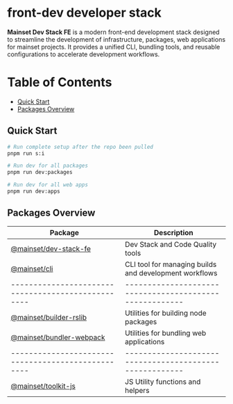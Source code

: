 # front-dev developer stack

**Mainset Dev Stack FE** is a modern front-end development stack designed to streamline the development of infrastructure, packages, web applications for mainset projects. It provides a unified CLI, bundling tools, and reusable configurations to accelerate development workflows.

# Table of Contents

- [Quick Start](#quick-start)
- [Packages Overview](#packages-overview)

## Quick Start

```bash
# Run complete setup after the repo been pulled
pnpm run s:i

# Run dev for all packages
pnpm run dev:packages

# Run dev for all web apps
pnpm run dev:apps
```

## Packages Overview

| Package                                              | Description                                             |
| ---------------------------------------------------- | ------------------------------------------------------- |
| [@mainset/dev-stack-fe](packages/dev-stack-fe)       | Dev Stack and Code Quality tools                        |
| [@mainset/cli](packages/cli)                         | CLI tool for managing builds and development workflows  |
| --------------------------------------------------   | ------------------------------------------------------- |
| [@mainset/builder-rslib](packages/builder-rslib)     | Utilities for building node packages                    |
| [@mainset/bundler-webpack](packages/bundler-webpack) | Utilities for bundling web applications                 |
| --------------------------------------------------   | ------------------------------------------------------- |
| [@mainset/toolkit-js](packages/toolkit-js)           | JS Utility functions and helpers                        |
